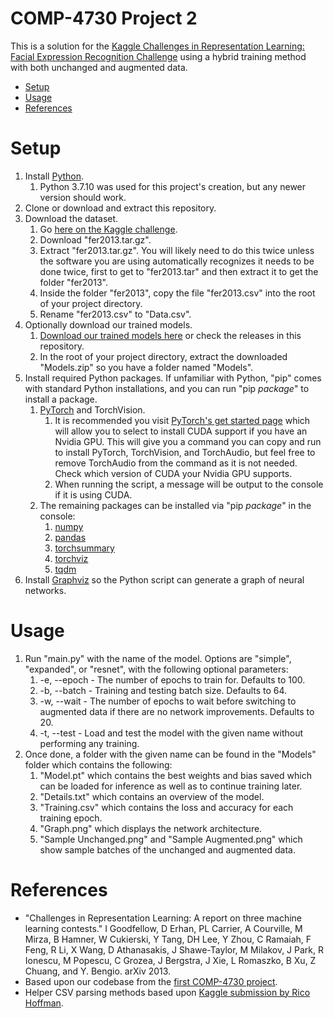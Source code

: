 # COMP-4730 Project 2

This is a solution for the [Kaggle Challenges in Representation Learning: Facial Expression Recognition Challenge](https://www.kaggle.com/competitions/challenges-in-representation-learning-facial-expression-recognition-challenge "Kaggle Challenges in Representation Learning: Facial Expression Recognition Challenge") using a hybrid training method with both unchanged and augmented data.

- [Setup](#setup "Setup")
- [Usage](#usage "Usage")
- [References](#references "References")

# Setup

1. Install [Python](https://www.python.org "Python").
   1. Python 3.7.10 was used for this project's creation, but any newer version should work.
2. Clone or download and extract this repository.
3. Download the dataset.
   1. Go [here on the Kaggle challenge](https://www.kaggle.com/competitions/challenges-in-representation-learning-facial-expression-recognition-challenge/data?select=fer2013.tar.gz "Kaggle Dataset").
   2. Download "fer2013.tar.gz".
   3. Extract "fer2013.tar.gz". You will likely need to do this twice unless the software you are using automatically recognizes it needs to be done twice, first to get to "fer2013.tar" and then extract it to get the folder "fer2013".
   4. Inside the folder "fer2013", copy the file "fer2013.csv" into the root of your project directory.
   5. Rename "fer2013.csv" to "Data.csv".
4. Optionally download our trained models.
   1. [Download our trained models here](https://uwin365-my.sharepoint.com/:u:/g/personal/rice118_uwindsor_ca/ER5EGzUZonJPvODMxZlTN0oBC3civzsIALIyRikks264nQ?e=i3z17o) or check the releases in this repository.
   2. In the root of your project directory, extract the downloaded "Models.zip" so you have a folder named "Models".
5. Install required Python packages. If unfamiliar with Python, "pip" comes with standard Python installations, and you can run "pip *package*" to install a package.
   1. [PyTorch](https://pytorch.org "PyTorch") and TorchVision.
      1. It is recommended you visit [PyTorch's get started page](https://pytorch.org/get-started/locally "PyTorch Get Started") which will allow you to select to install CUDA support if you have an Nvidia GPU. This will give you a command you can copy and run to install PyTorch, TorchVision, and TorchAudio, but feel free to remove TorchAudio from the command as it is not needed. Check which version of CUDA your Nvidia GPU supports.
      2. When running the script, a message will be output to the console if it is using CUDA.
   2. The remaining packages can be installed via "pip *package*" in the console:
      1. [numpy](https://numpy.org "numpy")
      2. [pandas](https://pandas.pydata.org "pandas")
      3. [torchsummary](https://pypi.org/project/torchsummary "torchsummary")
      4. [torchviz](https://pypi.org/project/torchviz "torchviz")
      5. [tqdm](https://github.com/tqdm/tqdm "tqdm")
6. Install [Graphviz](https://graphviz.org "Graphviz") so the Python script can generate a graph of neural networks.

# Usage

1. Run "main.py" with the name of the model. Options are "simple", "expanded", or "resnet", with the following optional parameters:
   1. -e, --epoch - The number of epochs to train for. Defaults to 100.
   2. -b, --batch - Training and testing batch size. Defaults to 64.
   3. -w, --wait - The number of epochs to wait before switching to augmented data if there are no network improvements. Defaults to 20.
   4. -t, --test - Load and test the model with the given name without performing any training.
2. Once done, a folder with the given name can be found in the "Models" folder which contains the following:
   1. "Model.pt" which contains the best weights and bias saved which can be loaded for inference as well as to continue training later.
   2. "Details.txt" which contains an overview of the model. 
   3. "Training.csv" which contains the loss and accuracy for each training epoch.
   4. "Graph.png" which displays the network architecture.
   5. "Sample Unchanged.png" and "Sample Augmented.png" which show sample batches of the unchanged and augmented data.

# References

- "Challenges in Representation Learning: A report on three machine learning contests." I Goodfellow, D Erhan, PL Carrier, A Courville, M Mirza, B Hamner, W Cukierski, Y Tang, DH Lee, Y Zhou, C Ramaiah, F Feng, R Li, X Wang, D Athanasakis, J Shawe-Taylor, M Milakov, J Park, R Ionescu, M Popescu, C Grozea, J Bergstra, J Xie, L Romaszko, B Xu, Z Chuang, and Y. Bengio. arXiv 2013.
- Based upon our codebase from the [first COMP-4730 project](https://github.com/StevenRice99/COMP-4730-Project-1 "COMP-4730 Project 1").
- Helper CSV parsing methods based upon [Kaggle submission by Rico Hoffman](https://www.kaggle.com/code/drcapa/facial-expression-eda-cnn "Rico Hoffman Challenges in Representation Learning: Facial Expression Recognition Challenge").